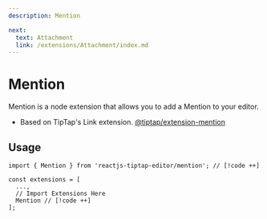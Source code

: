```yaml
---
description: Mention

next:
  text: Attachment
  link: /extensions/Attachment/index.md
---
```


# Mention

Mention is a node extension that allows you to add a Mention to your editor.

- Based on TipTap's Link extension. [@tiptap/extension-mention](https://tiptap.dev/docs/editor/extensions/nodes/mention)

## Usage

```tsx
import { Mention } from 'reactjs-tiptap-editor/mention'; // [!code ++]

const extensions = [
  ...,
  // Import Extensions Here
  Mention // [!code ++]
];
```
